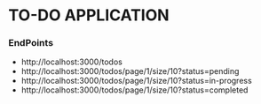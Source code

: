 # TO-DO APPLICATION

### EndPoints
- http://localhost:3000/todos
- http://localhost:3000/todos/page/1/size/10?status=pending
- http://localhost:3000/todos/page/1/size/10?status=in-progress
- http://localhost:3000/todos/page/1/size/10?status=completed